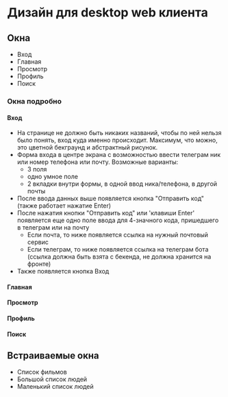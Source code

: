 # Дизайн для desktop web клиента
## Окна
- Вход
- Главная
- Просмотр
- Профиль
- Поиск
### Окна подробно
#### Вход
- На странице не должно быть никаких названий, чтобы по ней нельзя было понять, вход куда именно происходит. Максимум, что можно, это цветной бекграунд и абстрактный рисунок.
- Форма входа в центре экрана с возможностью ввести телеграм ник или номер телефона или почту. Возможные варианты:
  - 3 поля
  - одно умное поле
  - 2 вкладки внутри формы, в одной ввод ника/телефона, в другой почты
- После ввода данных выше появляется кнопка "Отправить код" (также работает нажатие Enter)
- После нажатия кнопки "Отправить код" или 'клавиши Enter' появляется еще одно поле ввода для 4-значного кода, пришедшего в телеграм или на почту
  - Если почта, то ниже появляется ссылка на нужный почтовый сервис
  - Если телеграм, то ниже появляется ссылка на телеграм бота (ссылка должна быть взята с бекенда, не должна хранится на фронте)
- Также появляется кнопка Вход
#### Главная
#### Просмотр
#### Профиль
#### Поиск
## Встраиваемые окна
- Список фильмов
- Большой список людей
- Маленький список людей
